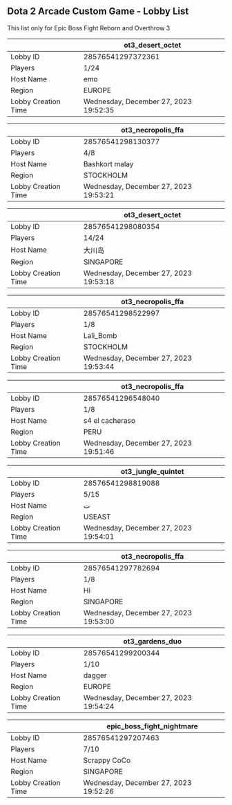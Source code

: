 ## Dota 2 Arcade Custom Game - Lobby List

This list only for Epic Boss Fight Reborn and Overthrow 3

|  | ot3_desert_octet |
| ------ | ------ |
| Lobby ID | 28576541297372361 |
| Players | 1/24 |
| Host Name | emo |
| Region | EUROPE |
| Lobby Creation Time | Wednesday, December 27, 2023 19:52:35 |


|  | ot3_necropolis_ffa |
| ------ | ------ |
| Lobby ID | 28576541298130377 |
| Players | 4/8 |
| Host Name | Bashkort malay |
| Region | STOCKHOLM |
| Lobby Creation Time | Wednesday, December 27, 2023 19:53:21 |


|  | ot3_desert_octet |
| ------ | ------ |
| Lobby ID | 28576541298080354 |
| Players | 14/24 |
| Host Name | 大川岛 |
| Region | SINGAPORE |
| Lobby Creation Time | Wednesday, December 27, 2023 19:53:18 |


|  | ot3_necropolis_ffa |
| ------ | ------ |
| Lobby ID | 28576541298522997 |
| Players | 1/8 |
| Host Name | Lali_Bomb |
| Region | STOCKHOLM |
| Lobby Creation Time | Wednesday, December 27, 2023 19:53:44 |


|  | ot3_necropolis_ffa |
| ------ | ------ |
| Lobby ID | 28576541296548040 |
| Players | 1/8 |
| Host Name | s4 el cacheraso |
| Region | PERU |
| Lobby Creation Time | Wednesday, December 27, 2023 19:51:46 |


|  | ot3_jungle_quintet |
| ------ | ------ |
| Lobby ID | 28576541298819088 |
| Players | 5/15 |
| Host Name | ت󠀡󠀡 |
| Region | USEAST |
| Lobby Creation Time | Wednesday, December 27, 2023 19:54:01 |


|  | ot3_necropolis_ffa |
| ------ | ------ |
| Lobby ID | 28576541297782694 |
| Players | 1/8 |
| Host Name | Hi |
| Region | SINGAPORE |
| Lobby Creation Time | Wednesday, December 27, 2023 19:53:00 |


|  | ot3_gardens_duo |
| ------ | ------ |
| Lobby ID | 28576541299200344 |
| Players | 1/10 |
| Host Name | dagger |
| Region | EUROPE |
| Lobby Creation Time | Wednesday, December 27, 2023 19:54:24 |


|  | epic_boss_fight_nightmare |
| ------ | ------ |
| Lobby ID | 28576541297207463 |
| Players | 7/10 |
| Host Name | Scrappy CoCo |
| Region | SINGAPORE |
| Lobby Creation Time | Wednesday, December 27, 2023 19:52:26 |


